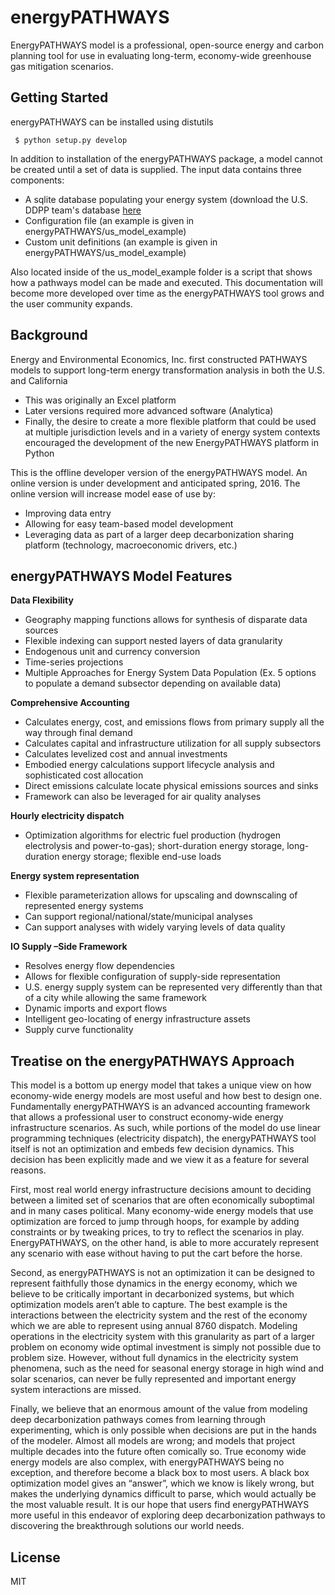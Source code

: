 # energyPATHWAYS

EnergyPATHWAYS model is a professional, open-source energy and carbon planning tool for use in evaluating long-term, economy-wide greenhouse gas mitigation scenarios.


## Getting Started

energyPATHWAYS can be installed using distutils

`` $ python setup.py develop``

In addition to installation of the energyPATHWAYS package, a model cannot be created until a set of data is supplied. The input data contains three components:
- A sqlite database populating your energy system (download the U.S. DDPP team's database [here](https://www.dropbox.com/s/ow64ghp1cpjujmi/pathways.db?dl=0)
- Configuration file (an example is given in energyPATHWAYS/us_model_example)
- Custom unit definitions (an example is given in energyPATHWAYS/us_model_example)

Also located inside of the us_model_example folder is a script that shows how a pathways model can be made and executed. This documentation will become more developed over time as the energyPATHWAYS tool grows and the user community expands.


## Background

Energy and Environmental Economics, Inc. first constructed PATHWAYS models to support long-term energy transformation analysis in both the U.S. and California
- This was originally an Excel platform
- Later versions required more advanced software (Analytica)
- Finally, the desire to create a more flexible platform that could be used at multiple jurisdiction levels and in a variety of energy system contexts encouraged the development of the new EnergyPATHWAYS platform in Python

This is the offline developer version of the energyPATHWAYS model. An online version is under development and anticipated spring, 2016.
The online version will increase model ease of use by:
- Improving data entry
- Allowing for easy team-based model development
- Leveraging data as part of a larger deep decarbonization sharing platform (technology, macroeconomic drivers, etc.)


## energyPATHWAYS Model Features

**Data Flexibility**
- Geography mapping functions allows for synthesis of disparate data sources
- Flexible indexing can support nested layers of data granularity
- Endogenous unit and currency conversion
- Time-series projections
- Multiple Approaches for Energy System Data Population (Ex. 5 options to populate a demand subsector depending on available data)

**Comprehensive Accounting**
- Calculates energy, cost, and emissions flows from primary supply all the way through final demand
- Calculates capital and infrastructure utilization for all supply subsectors
- Calculates levelized cost and annual investments
- Embodied energy calculations support lifecycle analysis and sophisticated cost allocation
- Direct emissions calculate locate physical emissions sources and sinks
- Framework can also be leveraged for air quality analyses

**Hourly electricity dispatch**
- Optimization algorithms for electric fuel production (hydrogen electrolysis and power-to-gas); short-duration energy storage, long-duration energy storage; flexible end-use loads

**Energy system representation**
- Flexible parameterization allows for upscaling and downscaling of represented energy systems
- Can support regional/national/state/municipal analyses
- Can support analyses with widely varying levels of data quality

**IO Supply –Side Framework**
- Resolves energy flow dependencies
- Allows for flexible configuration of supply-side representation 
- U.S. energy supply system can be represented very differently than that of a city while allowing the same framework
- Dynamic imports and export flows
- Intelligent geo-locating of energy infrastructure assets
- Supply curve functionality


## Treatise on the energyPATHWAYS Approach

This model is a bottom up energy model that takes a unique view on how economy-wide energy models are most useful and how best to design one. Fundamentally energyPATHWAYS is an advanced accounting framework that allows a professional user to construct economy-wide energy infrastructure scenarios. As such, while portions of the model do use linear programming techniques (electricity dispatch), the energyPATHWAYS tool itself is not an optimization and embeds few decision dynamics. This decision has been explicitly made and we view it as a feature for several reasons.

First, most real world energy infrastructure decisions amount to deciding between a limited set of scenarios that are often economically suboptimal and in many cases political. Many economy-wide energy models that use optimization are forced to jump through hoops, for example by adding constraints or by tweaking prices, to try to reflect the scenarios in play. EnergyPATHWAYS, on the other hand, is able to more accurately represent any scenario with ease without having to put the cart before the horse.

Second, as energyPATHWAYS is not an optimization it can be designed to represent faithfully those dynamics in the energy economy, which we believe to be critically important in decarbonized systems, but which optimization models aren’t able to capture. The best example is the interactions between the electricity system and the rest of the economy which we are able to represent using annual 8760 dispatch. Modeling operations in the electricity system with this granularity as part of a larger problem on economy wide optimal investment is simply not possible due to problem size. However, without full dynamics in the electricity system phenomena, such as the need for seasonal energy storage in high wind and solar scenarios, can never be fully represented and important energy system interactions are missed.

Finally, we believe that an enormous amount of the value from modeling deep decarbonization pathways comes from learning through experimenting, which is only possible when decisions are put in the hands of the modeler. Almost all models are wrong; and models that project multiple decades into the future often comically so. True economy wide energy models are also complex, with energyPATHWAYS being no exception, and therefore become a black box to most users. A black box optimization model gives an “answer”, which we know is likely wrong, but makes the underlying dynamics difficult to parse, which would actually be the most valuable result. It is our hope that users find energyPATHWAYS more useful in this endeavor of exploring deep decarbonization pathways to discovering the breakthrough solutions our world needs.


## License
MIT